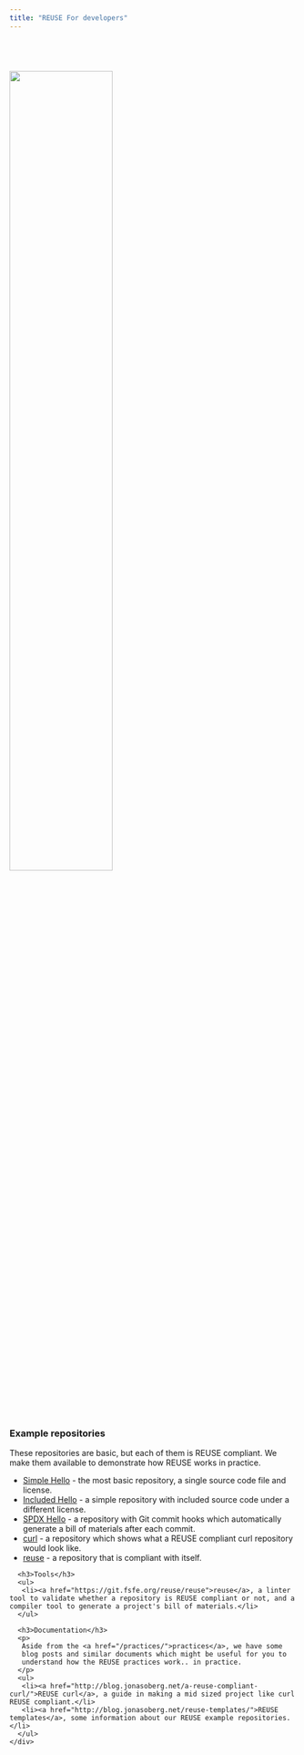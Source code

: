 ```yaml
---
title: "REUSE For developers"
---
```

<div class="intro-header">

<div class="container header-container">
    <div class="row">
       <div class="col-md-1"></div>
       <div class="intro-image col-md-3">
          <img src="/img/reuse.png" style="width: 60%; margin-top: 4em;" />
<center> <div style="width: 100%;margin-top: 3em;"><p>
             </p>
           </div></center>
       </div>

<div class="intro-message col-md-6">
      <h3>Example repositories</h3>
      <p>These repositories are basic, but each of them is REUSE compliant.
      We make them available to demonstrate how REUSE works in practice.</p>
      <ul>
       <li><a href="https://git.fsfe.org/reuse/simple-hello">Simple Hello</a> - the most basic repository, a single source code file and license.</li>
       <li><a href="https://git.fsfe.org/reuse/included-hello">Included Hello</a> - a simple repository with included source code under a different license.</li>
       <li><a href="https://git.fsfe.org/reuse/spdx-hello">SPDX Hello</a> - a repository with Git commit hooks which automatically generate a bill of materials after each commit.</li>
       <li><a href="https://git.fsfe.org/jonas/curl/src/reuse-compliant">curl</a> - a repository which shows what a REUSE compliant curl repository would look like.</li>
       <li><a href="https://git.fsfe.org/reuse/reuse">reuse</a> - a repository that is compliant with itself.</li>
      </ul>

      <h3>Tools</h3>
      <ul>
       <li><a href="https://git.fsfe.org/reuse/reuse">reuse</a>, a linter tool to validate whether a repository is REUSE compliant or not, and a compiler tool to generate a project's bill of materials.</li>
      </ul>

      <h3>Documentation</h3>
      <p>
       Aside from the <a href="/practices/">practices</a>, we have some
       blog posts and similar documents which might be useful for you to
       understand how the REUSE practices work.. in practice.
      </p>
      <ul>
       <li><a href="http://blog.jonasoberg.net/a-reuse-compliant-curl/">REUSE curl</a>, a guide in making a mid sized project like curl REUSE compliant.</li>
       <li><a href="http://blog.jonasoberg.net/reuse-templates/">REUSE templates</a>, some information about our REUSE example repositories.</li>
      </ul>
    </div>
</div>
</div>
